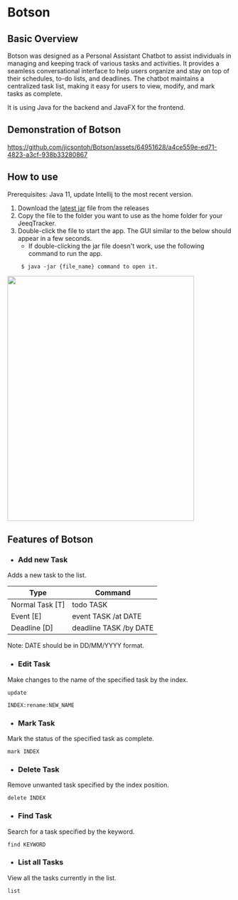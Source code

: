 # Botson 

## Basic Overview
Botson was designed as a Personal Assistant Chatbot to assist individuals in managing and keeping track of various tasks and activities.
It provides a seamless conversational interface to help users organize and stay on top of their schedules, to-do lists, and deadlines.
The chatbot maintains a centralized task list, making it easy for users to view, modify, and mark tasks as complete.

It is using Java for the backend and JavaFX for the frontend.


## Demonstration of Botson



https://github.com/jicsontoh/Botson/assets/64951628/a4ce559e-ed71-4823-a3cf-938b33280867



## How to use
Prerequisites: Java 11, update Intellij to the most recent version.

1. Download the [latest jar](https://github.com/jicsontoh/Botson/releases) file from the releases
2. Copy the file to the folder you want to use as the home folder for your JeeqTracker. 
3. Double-click the file to start the app. The GUI similar to the below should appear in a few seconds.
   - If double-clicking the jar file doesn't work, use the following command to run the app.
   ```
    $ java -jar {file_name} command to open it.
    ```

<img height="550" src="src/main/resources/images/gui.png" width="420"/>

## Features of Botson

- ### Add new Task
Adds a new task to the list.

| Type            | Command                |
|-----------------|------------------------|
| Normal Task [T] | todo TASK              |
| Event       [E] | event TASK /at DATE    |
| Deadline    [D] | deadline TASK /by DATE |

Note: DATE should be in DD/MM/YYYY format.

- ### Edit Task

Make changes to the name of the specified task by the index.
```
update

INDEX:rename:NEW_NAME
```

- ### Mark Task

Mark the status of the specified task as complete.
```
mark INDEX
```

- ### Delete Task

Remove unwanted task specified by the index position.
```
delete INDEX
```

- ### Find Task

Search for a task specified by the keyword.
```
find KEYWORD
```

- ### List all Tasks

View all the tasks currently in the list.
```
list
```

